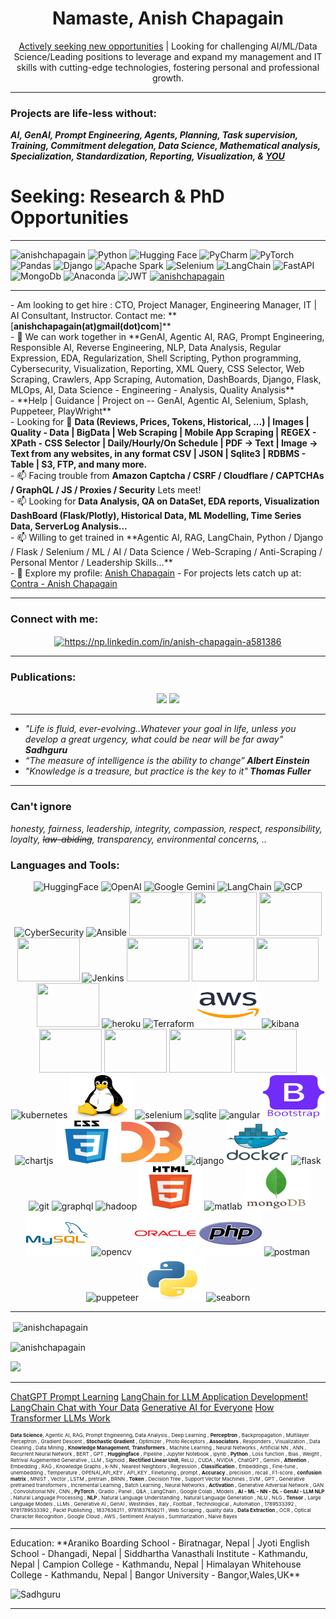 <h1 align="center">Namaste, Anish Chapagain</h1>
<p align="center"><u>Actively seeking new opportunities</u> | Looking for challenging AI/ML/Data Science/Leading positions to leverage and expand my management and IT skills with cutting-edge technologies, fostering personal and professional growth.</p>
<hr/>
<h3 align="left">Projects are life-less without: </h3>
<p align="left">
<i><b>AI, GenAI, Prompt Engineering, Agents, Planning, Task supervision, Training, Commitment delegation, Data Science, Mathematical analysis, Specialization, Standardization, Reporting, Visualization, & <u> YOU </u></b></i>
</p>
<h1>Seeking: Research & PhD Opportunities</h1>
<hr/>
<p>
<img src="https://komarev.com/ghpvc/?username=anishchapagain&label=PROFILE%20VIEWS&color=0e75b6" alt="anishchapagain"/>
<img src="https://img.shields.io/badge/Python-3776AB?logo=python&logoColor=fff&style=plastic" alt="Python"/>
<img src="https://img.shields.io/badge/Hugging%20Face-FFD21E?logo=huggingface&logoColor=000&style=plastic" alt="Hugging Face"/>
<img src="https://img.shields.io/badge/PyCharm-000?logo=pycharm&logoColor=fff&style=plastic" alt="PyCharm"/>
<img src="https://img.shields.io/badge/PyTorch-EE4C2C?logo=pytorch&logoColor=fff&style=plastic" alt="PyTorch"/>
<img src="https://img.shields.io/badge/pandas-150458?logo=pandas&logoColor=fff&style=plastic" alt="Pandas"/>
<img src="https://img.shields.io/badge/Django-092E20?logo=django&logoColor=fff&style=plastic" alt="Django"/>
<img src="https://img.shields.io/badge/Apache%20Spark-E25A1C?logo=apachespark&logoColor=fff&style=flat-square " alt="Apache Spark"/>
<img src="https://img.shields.io/badge/Selenium-43B02A?logo=selenium&logoColor=fff&style=plastic" alt="Selenium"/>
<img src="https://img.shields.io/badge/LangChain-1C3C3C?logo=langchain&logoColor=fff&style=plastic" alt="LangChain"/>
<img src="https://img.shields.io/badge/FastAPI-009688?logo=fastapi&logoColor=fff&style=plastic" alt="FastAPI"/>
<img src="https://img.shields.io/badge/MongoDB-47A248?logo=mongodb&logoColor=fff&style=plastic" alt="MongoDb"/>
<img src="https://img.shields.io/badge/Anaconda-44A833?logo=anaconda&logoColor=fff&style=plastic" alt="Anaconda"/>
<img src="https://img.shields.io/badge/JSON%20Web%20Tokens-000?logo=jsonwebtokens&logoColor=fff&style=plastic" alt="JWT"/>
<a href="https://github.com/ryo-ma/github-profile-trophy"><img src="https://github-profile-trophy.vercel.app/?username=anishchapagain" alt="anishchapagain" /></a>
</p>
<hr/>
- Am looking to get hire : CTO, Project Manager, Engineering Manager, IT | AI Consultant, Instructor. Contact me: **[<b>anishchapagain(at)gmail(dot)com</b>]**<br/>
- 💬 We can work together in **GenAI, Agentic AI, RAG, Prompt Engineering, Responsible AI, Reverse Engineering, NLP, Data Analysis, Regular Expression, EDA, Regularization, Shell Scripting, Python programming, Cybersecurity, Visualization, Reporting, XML Query, CSS Selector, Web Scraping, Crawlers, App Scraping, Automation, DashBoards, Django, Flask, MLOps, AI, Data Science - Engineering - Analysis, Quality Analysis**<br/>
- **Help | Guidance | Project on -- GenAI, Agentic AI, Selenium, Splash, Puppeteer, PlayWright**<br/>
- Looking for 💬 <b>Data (Reviews, Prices, Tokens, Historical, ...) | Images | Quality - Data | BigData | Web Scraping | Mobile App Scraping | REGEX - XPath - CSS Selector | Daily/Hourly/On Schedule | PDF -> Text | Image -> Text from any websites, in any format CSV | JSON | Sqlite3 | RDBMS - Table | S3, FTP, and many more.</b><br/>
- 📫 Facing trouble from <b>Amazon Captcha / CSRF / Cloudflare / CAPTCHAs / GraphQL / JS / Proxies / Security</b> Lets meet!<br/>
- 📫 Looking for <b>Data Analysis, QA on DataSet, EDA reports, Visualization DashBoard (Flask/Plotly), Historical Data, ML Modelling, Time Series Data, ServerLog Analysis...</b><br/>
- 📫 Willing to get trained in **Agentic AI, RAG, LangChain, Python / Django / Flask / Selenium / ML / AI / Data Science / Web-Scraping / Anti-Scraping / Personal Mentor / Leadership Skills...**<br/>
- 💬 Explore my profile: <a href="https://www.linkedin.com/in/anish-chapagain-a581386">Anish Chapagain</a>
- For projects lets catch up at: <a href="https://contra.com/anishchapagain_bnq88zjm">Contra - Anish Chapagain</a>
<hr/>
<h3 align="left">Connect with me:</h3>
<p align="center">
<a href="https://np.linkedin.com/in/anish-chapagain-a581386" target="blank"><img align="center" src="https://raw.githubusercontent.com/rahuldkjain/github-profile-readme-generator/master/src/images/icons/Social/linked-in-alt.svg" alt="https://np.linkedin.com/in/anish-chapagain-a581386" height="40" width="50" /></a>
</p>
<hr/> 
<h3 align="left">Publications:</h3>
<p align="center">
<a href="https://www.amazon.com/Hands-Web-Scraping-Python-operations/dp/1789533392"><img src="https://static.packt-cdn.com/products/9781789533392/cover/smaller"/></a>
<a href="https://www.amazon.com/Hands-Web-Scraping-Python-techniques-dp-1837636214/dp/1837636214"><img src="https://static.packt-cdn.com/products/9781837636211/cover/smaller"/></a>
</p>
<hr />
<ul>
<li><i>"Life is fluid, ever-evolving..Whatever your goal in life, unless you develop a great urgency, what could be near will be far away"<b> Sadhguru</b></i></li>
<li><i>“The measure of intelligence is the ability to change”<b> Albert Einstein</b></i></li>
<li><i>"Knowledge is a treasure, but practice is the key to it"<b> Thomas Fuller</b></i></li>
</ul>
<hr/>
<h3 align="left"> Can't ignore </h3>
<p align="left">
<i>honesty, fairness, leadership, integrity, compassion, respect, responsibility, loyalty, <strike>law-abiding</strike>, transparency, environmental concerns, ..</i>
</p>
<h3 align="left">Languages and Tools:</h3>
<p align="center">
<img src="https://huggingface.co/datasets/huggingface/brand-assets/resolve/main/hf-logo-with-title.png" height="100" width="180" alt="HuggingFace">
<img src="https://freelogopng.com/images/all_img/1681142235openai-logo-png.png" height="90" width="160" alt="OpenAI">
<img src="https://www.gstatic.com/lamda/images/gemini_sparkle_v002_d4735304ff6292a690345.svg" height="100" width="120" alt="Google Gemini">
<img src="https://miro.medium.com/v2/resize:fit:700/1*-PlFCd_VBcALKReO3ZaOEg.png" height="120" width="220" alt="LangChain"/>
<img src="https://download.logo.wine/logo/Google_Cloud_Platform/Google_Cloud_Platform-Logo.wine.png" height="120" width="180" alt="GCP">
<img src="https://www.lazorpoint.com/hubfs/graphics/2019/New%20New%20Icons/Protect%20Your%20Business%20from%20Cyber%20Threats.png" height="70" width="100" alt="CyberSecurity"/>
<img src="https://encrypted-tbn0.gstatic.com/images?q=tbn:ANd9GcQ4FnESRwox2kMk5w31HJwvcn_ouerefsn-Ww&usqp=CAU" height="70" width="100" alt="Ansible"/>
<img src="https://spark.apache.org/docs/latest/img/spark-logo-hd.png" height="70" width="100"/>
<img src="https://spark.apache.org/images/scikit-learn.png" height="70" width="100">
<img src="https://spark.apache.org/images/pandas.png" height="70" width="100">
<img src="https://spark.apache.org/images/tableau-logo-tableau-software.png" height="70" width="100">
<img src="https://logowik.com/content/uploads/images/jenkins8460.jpg" height="70" width="100" alt="Jenkins">
<img src="https://spark.apache.org/images/PowerBI-Logo-Square-Insight-Platforms.png" height="70" width="100">
<img src="https://spark.apache.org/images/Elasticsearch.png" height="70" width="100">
<img src="https://spark.apache.org/images/1280px-Cassandra_logo.png" height="70" width="100">
<img src="https://spark.apache.org/images/AirflowLogo.png" height="70" width="100">
<img src="https://www.vectorlogo.zone/logos/heroku/heroku-icon.svg" alt="heroku" height="70" width="100"/>
<img src="https://images.squarespace-cdn.com/content/v1/5df3d8c5d2be5962e4f87890/1654520880675-FN8VWWY75W05JYW6VWAW/terraform.png?format=300w" alt="Terraform" height="70" width="100"/>
<img src="https://raw.githubusercontent.com/devicons/devicon/master/icons/amazonwebservices/amazonwebservices-original-wordmark.svg" alt="aws" height="70" width="100"/>
<img src="https://www.vectorlogo.zone/logos/elasticco_kibana/elasticco_kibana-icon.svg" alt="kibana" height="70" width="100"/>
<img src="https://spark.apache.org/images/tf_logo_social.png" height="70" width="100">
<img src="https://spark.apache.org/images/pytorch.png" height="70" width="100">
<img src="https://spark.apache.org/images/mlflow-logo.png" height="70" width="100">
<img src="https://spark.apache.org/images/superset.png" height="70" width="100">
<img src="https://www.vectorlogo.zone/logos/kubernetes/kubernetes-icon.svg" alt="kubernetes" height="70" width="100"/>
<img src="https://raw.githubusercontent.com/devicons/devicon/master/icons/linux/linux-original.svg" alt="linux" height="70" width="100"/>
<img src="https://raw.githubusercontent.com/detain/svg-logos/780f25886640cef088af994181646db2f6b1a3f8/svg/selenium-logo.svg" alt="selenium" height="70" width="166"/>
<img src="https://www.vectorlogo.zone/logos/sqlite/sqlite-icon.svg" alt="sqlite" height="70" width="100"/> 
<img src="https://angular.io/assets/images/logos/angular/angular.svg" alt="angular" height="70" width="100"/>
<img src="https://raw.githubusercontent.com/devicons/devicon/master/icons/bootstrap/bootstrap-plain-wordmark.svg" alt="bootstrap" height="70" width="100"/>
<img src="https://www.chartjs.org/media/logo-title.svg" alt="chartjs" height="70" width="100"/>
<img src="https://raw.githubusercontent.com/devicons/devicon/master/icons/css3/css3-original-wordmark.svg" alt="css3" height="70" width="100"/>
<img src="https://raw.githubusercontent.com/devicons/devicon/master/icons/d3js/d3js-original.svg" alt="d3js" height="70" width="100"/>
<img src="https://cdn.worldvectorlogo.com/logos/django.svg" alt="django" height="70" width="100"/>
<img src="https://raw.githubusercontent.com/devicons/devicon/master/icons/docker/docker-original-wordmark.svg" alt="docker" height="70" width="100"/>
<img src="https://www.vectorlogo.zone/logos/pocoo_flask/pocoo_flask-icon.svg" alt="flask" height="70" width="100"/>
<img src="https://www.vectorlogo.zone/logos/git-scm/git-scm-icon.svg" alt="git" height="70" width="100"/>
<img src="https://www.vectorlogo.zone/logos/graphql/graphql-icon.svg" alt="graphql" height="70" width="100"/> 
<img src="https://www.vectorlogo.zone/logos/apache_hadoop/apache_hadoop-icon.svg" alt="hadoop" height="70" width="166"/>
<img src="https://raw.githubusercontent.com/devicons/devicon/master/icons/html5/html5-original-wordmark.svg" alt="html5" height="70" width="100"/>
<img src="https://upload.wikimedia.org/wikipedia/commons/2/21/Matlab_Logo.png" alt="matlab" height="70" width="100"/>
<img src="https://raw.githubusercontent.com/devicons/devicon/master/icons/mongodb/mongodb-original-wordmark.svg" alt="mongodb" height="70" width="100"/>
<img src="https://raw.githubusercontent.com/devicons/devicon/master/icons/mysql/mysql-original-wordmark.svg" alt="mysql" height="70" width="100"/>
<img src="https://www.vectorlogo.zone/logos/opencv/opencv-icon.svg" alt="opencv" height="70" width="100"/>
<img src="https://raw.githubusercontent.com/devicons/devicon/master/icons/oracle/oracle-original.svg" alt="oracle" height="70" width="100"/>
<img src="https://raw.githubusercontent.com/devicons/devicon/master/icons/php/php-original.svg" alt="php" height="70" width="100"/>
<img src="https://www.vectorlogo.zone/logos/getpostman/getpostman-icon.svg" alt="postman" height="70" width="100"/>
<img src="https://www.vectorlogo.zone/logos/pptrdev/pptrdev-official.svg" alt="puppeteer" height="70" width="100"/>
<img src="https://raw.githubusercontent.com/devicons/devicon/master/icons/python/python-original.svg" alt="python" height="70" width="100"/>
<img src="https://seaborn.pydata.org/_images/logo-mark-lightbg.svg" alt="seaborn" height="70" width="100"/>
</p>
<hr/>
<p>&nbsp;<img align="center" src="https://github-readme-stats.vercel.app/api?username=anishchapagain&show_icons=true&locale=en" alt="anishchapagain" /></p>
<p><img align="center" src="https://github-readme-streak-stats.herokuapp.com/?user=anishchapagain&" alt="anishchapagain" /></p>
<p><img src="https://github-readme-stats.vercel.app/api/top-langs/?username=anishchapagain&theme=dark&hide_border=false&include_all_commits=false&count_private=false&layout=compact" /></p>
<hr/>
<p align="left">
<a href="https://learn.deeplearning.ai/accomplishments/2c20c994-629c-41d4-9e44-cc6391e2102e?usp=sharing">ChatGPT Prompt Learning</a>
<a href="https://learn.deeplearning.ai/accomplishments/d4815dc3-b9fe-4c90-967a-5aa784889aa5?usp=sharing">LangChain for LLM Application Development!</a>
<a href="https://learn.deeplearning.ai/accomplishments/c11527c3-cf37-4ea0-9a47-56b78e06f284?usp=sharing">LangChain Chat with Your Data</a>
<a href="https://learn.deeplearning.ai/accomplishments/df5054d9-ab6a-44df-a6e3-515b22a20546?usp=sharing">Generative AI for Everyone</a>
<a href="https://learn.deeplearning.ai/accomplishments/ddbdee65-fc29-4df9-8178-7fcb2313802b?usp=sharing">How Transformer LLMs Work</a>
</p>
</hr>
<p style="font-size: 8px;"><strong>Data Science</strong>, Agentic AI, RAG, Prompt Engineering, Data Analysis , Deep Learning , <strong>Perceptron</strong> , Backpropagation , Multilayer Perceptron , Gradient Descent , <strong>Stochastic Gradient</strong> , Optimizer , Photo Receptors , <strong>Associators</strong> , Responders , Visualization , Data Cleaning , Data Mining , <strong>Knowledge Management</strong>, <strong>Transformers</strong> , Machine Learning , Neural Networks , Artificial NN , ANN , Recurrent Neural Network , BERT , GPT , <strong>Huggingface</strong> , Pipeline , Jupyter Notebook , ipynb , <strong>Python</strong> , Loss function , Bias , Weight , Retrival Augemented Generative , LLM , Sigmoid , <strong>Rectified Linear Unit</strong>, ReLU , CUDA , NVIDIA , ChatGPT , Gemini , <strong>Attention</strong> , Embedding , RAG , Knowledge Graphs , k-NN , Nearest Neighbors , Regression , <strong>Classification</strong> , Embeddings , Fine-tune , unembedding , Temperature , OPENAI_API_KEY , API_KEY , Finetuning , prompt , <strong>Accuracy</strong> , precision , recall , F1-score , <strong>confusion matrix</strong> , MNIST , Vector , LSTM , pretrain , BRNN , <strong>Token</strong> , Decision Tree , Support Vector Machines , SVM , GPT , Generative pretrained transformers , Incremental Learning , Batch Learning , Neural Networks , <strong>Activation</strong> , Generative Adversial Network , GAN , Convolutional NN , CNN , <strong>PyTorch</strong> , Gradio , Panel , Q&A , LangChain , Google Colab , Models , <strong>AI - ML - NN - DL - GenAI - LLM NLP</strong> , Natural Language Processing , <strong>NLP</strong> , Natural Language Understanding , Natural Language Generation , NLU , NLG , <strong>Tensor</strong> , Large Language Models , LLMs , Generative AI , GenAI , Westindies , Italy , Football , Technological , Automation , 1789533392 , 9781789533392 , Packt Publishing , 1837636211 , 9781837636211 , Web Scraping , quality data , <strong>Data Extraction</strong> , OCR , Optical Character Recognition , Google Cloud , AWS , Sentiment Analysis , Summarization , Naive Bayes</strong></p>
<hr/>
<p align="left">
Education: **Araniko Boarding School - Biratnagar, Nepal | Jyoti English School - Dhangadi, Nepal | Siddhartha Vanasthali Institute - Kathmandu, Nepal | Campion College - Kathmandu, Nepal | Himalayan Whitehouse College - Kathmandu, Nepal | Bangor University - Bangor,Wales,UK**
</p>
<p align="left">
<img src="https://play-lh.googleusercontent.com/mUlaWjQsKr6guWoqSbax57X6gRq9qxWFfA0W_Sury0aV4fqF23mc1Lzkbt2Hrnpj2A" width="140" height="160" alt="Sadhguru"/>
</p>
<hr/>
